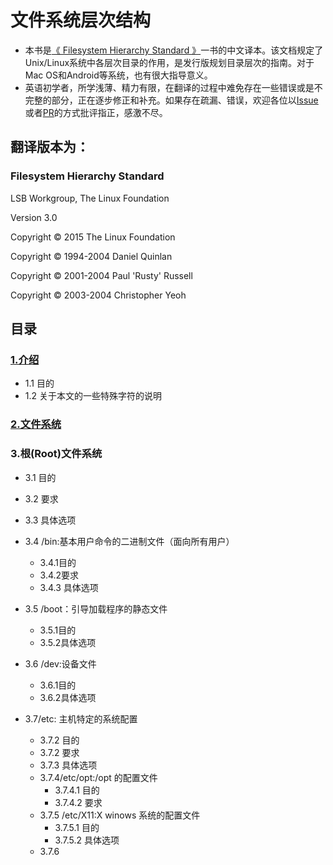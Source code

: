 # 文件系统层次结构
- 本书是[《 Filesystem Hierarchy Standard 》](https://refspecs.linuxfoundation.org/FHS_3.0/fhs-3.0.html)一书的中文译本。该文档规定了Unix/Linux系统中各层次目录的作用，是发行版规划目录层次的指南。对于Mac OS和Android等系统，也有很大指导意义。
- 英语初学者，所学浅薄、精力有限，在翻译的过程中难免存在一些错误或是不完整的部分，正在逐步修正和补充。如果存在疏漏、错误，欢迎各位以[Issue](https://github.com/jerry460/translate-FHS-Filesystem-Hierarchy-Standard-to-Chinese/issues/new)或者[PR](https://github.com/jerry460/translate-FHS-Filesystem-Hierarchy-Standard-to-Chinese/pulls)的方式批评指正，感激不尽。
## 翻译版本为：
### Filesystem Hierarchy Standard

LSB Workgroup, The Linux Foundation

Version 3.0

Copyright © 2015 The Linux Foundation

Copyright © 1994-2004 Daniel Quinlan

Copyright © 2001-2004 Paul 'Rusty' Russell

Copyright © 2003-2004 Christopher Yeoh
## 目录
### [1.介绍](https://github.com/jerry460/translate-FHS-Filesystem-Hierarchy-Standard-to-Chinese/blob/main/contents/%E7%AC%AC%E4%B8%80%E7%AB%A0%20%E4%BB%8B%E7%BB%8D.md)
- 1.1 目的
- 1.2 关于本文的一些特殊字符的说明

### [2.文件系统](https://github.com/jerry460/translate-FHS-Filesystem-Hierarchy-Standard-to-Chinese/blob/main/contents/%E7%AC%AC%E4%BA%8C%E7%AB%A0%20%E6%96%87%E4%BB%B6%E7%B3%BB%E7%BB%9F.md)

### 3.根(Root)文件系统

- 3.1 目的
- 3.2 要求
- 3.3 具体选项
- 3.4 /bin:基本用户命令的二进制文件（面向所有用户）
  - 3.4.1目的
  - 3.4.2要求
  - 3.4.3 具体选项

- 3.5 /boot：引导加载程序的静态文件
  - 3.5.1目的
  - 3.5.2具体选项

- 3.6 /dev:设备文件
  - 3.6.1目的
  - 3.6.2具体选项

- 3.7/etc: 主机特定的系统配置
  - 3.7.2 目的
  - 3.7.2 要求
  - 3.7.3 具体选项
  - 3.7.4/etc/opt:/opt 的配置文件
    - 3.7.4.1 目的
    - 3.7.4.2 要求
  - 3.7.5 /etc/X11:X winows 系统的配置文件
    - 3.7.5.1 目的
    - 3.7.5.2 具体选项
  - 3.7.6 
